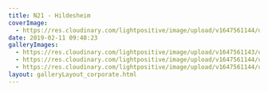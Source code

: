 ```yaml
---
title: N21 - Hildesheim
coverImage:
  - https://res.cloudinary.com/lightpositive/image/upload/v1647561144/uploads/N21%20-%20Hildesheim/n212-2.jpg
date: 2019-02-11 09:48:23
galleryImages: 
  - https://res.cloudinary.com/lightpositive/image/upload/v1647561143/uploads/N21%20-%20Hildesheim/n213-2.jpg
  - https://res.cloudinary.com/lightpositive/image/upload/v1647561144/uploads/N21%20-%20Hildesheim/n21-2.jpg
  - https://res.cloudinary.com/lightpositive/image/upload/v1647561144/uploads/N21%20-%20Hildesheim/n212-2.jpg
layout: galleryLayout_corporate.html
---
```

